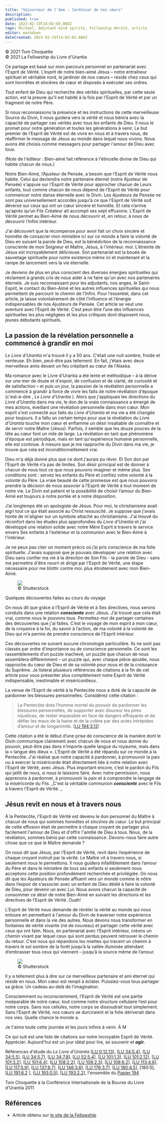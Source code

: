 ```yaml
---
title: "Séjourneur de l'âme : Jardinier de nos cœurs"
description: 
published: true
date: 2023-02-19T14:02:03.086Z
tags: Michael, Adjutant mind spirits, Fellowship Herald, article
editor: markdown
dateCreated: 2023-02-19T14:02:03.086Z
---
```


<p class="v-card v-sheet theme--light grey lighten-3 px-2">© 2021 Tom Choquette<br>© 2021 La Fellowship du Livre d'Urantia</p>



Ce partage est basé sur mon parcours personnel en partenariat avec l'Esprit de Vérité. L’esprit de notre bien-aimé Jésus – notre entraîneur spirituel et véritable nord, le jardinier de nos cœurs – réside chez ceux qui sont honnêtes et sincères de cœur et disposés à exécuter ses ordres. 

Tout enfant de Dieu qui recherche des vérités spirituelles, par cette seule action, est la preuve qu'il est habité à la fois par l'Esprit de Vérité et par un fragment de notre Père. 

Si nous reconnaissons la présence et les instructions de cette merveilleuse Source du Divin, Il nous guidera vers la vérité et nous bénira avec la capacité de partager ces vérités avec tous les enfants de Dieu. Il nous le promet pour notre génération et toutes les générations à venir. Le but premier de l’Esprit de Vérité est de vivre en nous et à travers nous, de réaffirmer le message de Jésus au monde dans lequel nous vivons. Nous avons été choisis comme messagers pour partager l'amour de Dieu avec tous. 

(Note de l'éditeur : Bien-aimé fait référence à l'étincelle divine de Dieu qui habite chacun de nous.) 

Notre Bien-Aimé, l’Ajusteur de Pensée, a besoin que l’Esprit de Vérité nous habite. Celui qui deviendra notre partenaire éternel (notre Ajusteur de Pensée) s'appuie sur l'Esprit de Vérité pour approcher chacun de Leurs enfants, tout comme chacun de nous dépend de l'Esprit de Vérité pour commencer notre danse éternelle avec le Divin. Les Ajusteurs de Pensée ne sont pas universellement accordés jusqu'à ce que l'Esprit de Vérité soit déversé sur ceux qui ont un cœur sincère et honnête. Et cela n’arrive qu’après qu’un Fils Créateur ait accompli ses sept effusions. L’Esprit de Vérité permet au Bien-Aimé de nous découvrir et, en retour, à nous de découvrir l’Infini intérieur. 

J'ai découvert que la récompense pour avoir fait un choix sincère et honnête de consacrer mon ministère ici sur ce monde à faire la volonté de Dieu en suivant la parole de Dieu, est la bénédiction de la reconnaissance consciente de mon Seigneur et Maître, Jésus, à l'intérieur. moi. L’étreinte de Jésus est incroyablement délicieuse. Son partenariat est la bouée de sauvetage spirituelle pour notre existence même ici et maintenant et la rampe de lancement vers la vie éternelle. 

Je deviens de plus en plus conscient des diverses énergies spirituelles qui réclament à grands cris de nous aider à ne faire qu'un avec nos partenaires éternels. Je suis reconnaissant pour les adjudants, nos anges, le Saint-Esprit, le contact du Bien-Aimé et les autres influences spirituelles qui nous permettent de parcourir le chemin de l'Infini. Pour l’essentiel, dans cet article, je laisse volontairement de côté l’influence et l’énergie indispensables de nos Ajusteurs de Pensée. Cet article se veut une aventure avec l’Esprit de Vérité. C’est peut-être l’une des influences spirituelles les plus négligées et les plus critiques dont disposent nous, jeunes débutants spirituels. 

## La passion de la révélation personnelle a commencé à grandir en moi 

_Le Livre d'Urantia_ m'a trouvé il y a 50 ans. C'était une nuit sombre, froide et venteuse. Eh bien, peut-être pas tellement. En fait, j'étais avec deux merveilleux amis devant un feu crépitant au cœur de l'Alaska. 

Ma romance avec le Livre d'Urantia a été lente et méthodique – à la dérive sur une mer de doute et d'espoir, de confusion et de clarté, de curiosité et de satisfaction – et puis un jour, la passion de la révélation personnelle a commencé à grandir à force de vivre les faits de notre révélation d'époque (c'est-à-dire , _Le Livre d'Urantia_ ). Alors que j'appliquais les directions du _Livre d'Urantia_ dans ma vie, le don de la vraie connaissance a émergé de mes actions, éveillant une révélation personnelle dans mon cœur. Mon esprit s'est connecté aux faits du _Livre d'Urantia_ et ma vie a été changée pour toujours. Il a fallu un certain temps pour que la révélation du _Livre d'Urantia_ touche mon cœur et enflamme un désir insatiable de connaître et de servir notre Maître (Jésus). Parfois, il semble que les douze pouces de la tête au cœur font un mile de large. La révélation en tant que phénomène d'époque est périodique, mais en tant qu'expérience humaine personnelle, elle est continue. À mesure que je me rapproche du Divin dans ma vie, je trouve que cela est inconditionnellement vrai. 

Dieu m'a déjà donné plus que ce dont j'aurais pu rêver. Et Son don par l’Esprit de Vérité n’a pas de limites. Son désir principal est de donner à chacun de nous tout ce que nous pouvons imaginer et même plus. Ses conditions sont : servez les enfants du Père et confiez votre volonté à la volonté du Père. La vraie beauté de cette promesse est que nous pouvons prendre la décision de nous associer à l’Esprit de Vérité à tout moment de notre vie. Le Divin est patient et la possibilité de choisir l’amour du Bien-Aimé est toujours à notre portée et à notre disposition. 

J’ai longtemps été un apologiste de Jésus. Pour moi, le christianisme avait aigri tout ce qui était associé au Christ ressuscité. Je suppose que j'avais honte de m'aligner sur un symbole attaché au christianisme. J'ai trouvé du réconfort dans les études plus approfondies du _Livre d'Urantia_ et j'ai développé une relation solide avec notre Mère Esprit à travers le service envers Ses enfants à l'extérieur et la communion avec le Bien-Aimé à l'intérieur. 

Je ne peux pas citer un moment précis où j’ai pris conscience de ma folie spirituelle. J'avais supposé que je pouvais développer une relation avec Dieu sans confier ma vie à la direction de Son Fils - la parole de Dieu - sans me permettre d'être nourri et dirigé par l'Esprit de Vérité, une étape nécessaire pour me blottir contre moi. plus étroitement avec mon Bien-Aimé. 

<figure id="Figure_6" class="image urantiapedia">
<img src="/image/article/Tom_Choquette/004220.png">
<figcaption>© Shutterstock</figcaption>
</figure>

Quelques découvertes faites au cours du voyage 

On nous dit que grâce à l’Esprit de Vérité et à Ses directives, nous serons conduits dans une relation **consciente** avec Jésus. J’ai trouvé que cela était vrai, comme nous le pouvons tous. Permettez-moi de partager certaines des découvertes que j'ai faites. C’est le voyage de mon esprit à mon cœur, de la croyance à la foi, du savoir à l’action, de ma volonté à la volonté de Dieu qui m’a permis de prendre conscience de l’Esprit intérieur. 

Ces découvertes ne suivent aucune chronologie particulière. Ils ne sont pas classés par ordre d’importance ou de conscience personnelle. Ce sont les rassemblements d’un puzzle inachevé, un puzzle que chacun de nous assemblera différemment – un puzzle qui, avec chaque pièce ajoutée, nous rapproche du cœur de Dieu et de sa volonté pour nous et de la croissance du Suprême. Je listerai plusieurs références de citations à la fin de cet article pour vous présenter plus complètement notre Esprit de Vérité indispensable, inestimable et miséricordieux. 

La venue de l’Esprit de vérité à la Pentecôte nous a doté de la capacité de pardonner les blessures personnelles. Considérez cette citation : 

> La Pentecôte dota l’homme mortel du pouvoir de pardonner les blessures personnelles, de supporter avec douceur les pires injustices, de rester impassible en face de dangers effrayants et de défier les maux de la haine et de la colère par des actes intrépides d’amour et de longanimité. ([LU 194:3.12](/fr/The_Urantia_Book/194#p3_12))

Cette citation a été le début d’une prise de conscience de la manière dont le Divin communique clairement avec chacun de nous et nous donne du pouvoir, peut-être pas dans n’importe quelle langue du royaume, mais dans la « langue des dieux ». L'Esprit de Vérité a été répandu sur ce monde à la Pentecôte. J'ai réalisé que notre capacité à pardonner, à promouvoir la paix ou à exercer la miséricorde était directement liée à notre relation avec l'Esprit de Vérité, avec Jésus. Plus important encore, c’est le pardon du Fils qui jaillit de nous, si nous le laissons faire. Avec notre permission, nous apprenons à pardonner, à promouvoir la paix et à comprendre le langage de la miséricorde du Fils. _C'est la véritable communion ***consciente*** avec le Fils à travers l'Esprit de Vérité. _

## Jésus revit en nous et à travers nous 

À la Pentecôte, l'Esprit de Vérité est devenu le don personnel du Maître à chacun de nous qui sommes _honnêtes et sincères de cœur_. Le but principal de cette effusion était de permettre à chaque croyant de partager plus facilement l'amour de Dieu et d'offrir l'amitié de Dieu à tous. Nous, de la révélation, sommes bénis par cette connaissance. Devons-nous faire autre chose que ce que le Maître demande ? 

On nous dit que Jésus, par l’Esprit de Vérité, revit dans l’expérience de chaque croyant instruit par la vérité. Le Maître vit à travers nous, si seulement nous le permettons. Il nous guidera infailliblement dans l’amour du Père et dans le ministère de tous ses enfants si seulement nous acceptons cette position profondément recherchée et privilégiée. On nous dit que les Ajusteurs de Pensée affluent vers un monde comme le nôtre dans l’espoir de s’associer avec un enfant de Dieu dédié à faire la volonté de Dieu, pour devenir un avec Lui. Nous avons chacun la capacité de consommer ce désir de notre Bien-Aimé en suivant les directions et les directives de l’Esprit de Vérité. Ouah! 

L'Esprit de Vérité nous demande de révéler la vérité au monde qui nous entoure en permettant à l'amour du Divin de traverser notre expérience personnelle et dans la vie des autres. Nous devons nous transformer en fontaines de vérité vivante (né de nouveau) et partager cette vérité avec ceux qui ont faim. Nous, en partenariat avec l’Esprit intérieur, créons un chemin vivant par lequel ceux qui sont perdus peuvent retrouver le chemin du retour. C’est nous qui répandons les miettes qui tracent un chemin à travers le sol sombre de la forêt jusqu’à la vallée illuminée attendant d’embrasser tous ceux qui viennent – jusqu’à la source même de l’amour. 

<figure id="Figure_6" class="image urantiapedia">
<img src="/image/article/Tom_Choquette/004221.jpg">
<figcaption>© Shutterstock</figcaption>
</figure>

Il y a tellement plus à dire sur ce merveilleux partenaire et ami éternel qui réside en nous. Mon cœur est rempli à éclater. Puissiez-vous tous partager sa grâce. Un cadeau au-delà de l'imagination. 

Consciemment ou inconsciemment, l’Esprit de Vérité est une partie inséparable de notre cœur, tout comme notre structure cellulaire l’est pour notre corps. Sans nos cellules, notre corps se dissoudrait tout simplement. Sans l’Esprit de Vérité, nos cœurs se durciraient et la folie dériverait dans nos vies. Quelle chance le monde a. 

Je t'aime toute cette journée et les jours infinis à venir. À M 

Ce qui suit est une liste de citations sur notre incroyable Esprit de Vérité. Apprécier. Aujourd'hui est un jour idéal pour lire, se souvenir et **_agir._** 

Références d'étude du _Le Livre d'Urantia_ [[LU 0:12.13](/fr/The_Urantia_Book/0#p12_13)], [[LU 34:5.4](/fr/The_Urantia_Book/34#p5_4)], [[LU 34:5.5](/fr/The_Urantia_Book/34#p5_5)], [[LU 34:5.7](/fr/The_Urantia_Book/34#p5_7)], [[LU 34:7.8](/fr/The_Urantia_Book/34#p7_8)], [[LU 52:5.4](/fr/The_Urantia_Book/52#p5_4)], [[LU 101:1.3](/fr/The_Urantia_Book/101#p1_3)], [[LU 101:2.12](/fr/The_Urantia_Book/101#p2_12)], [[LU 101:3.2](/fr/The_Urantia_Book/101#p3_2)], [[LU 101:6.4](/fr/The_Urantia_Book/101#p6_4)], [[LU 108:2.2](/fr/The_Urantia_Book/108#p2_2)], [[LU 108:2.3](/fr/The_Urantia_Book/108#p2_3)], [[LU 108:6.2](/fr/The_Urantia_Book/108#p6_2)], [[LU 113:4.6](/fr/The_Urantia_Book/113#p4_6)], [[LU 117:5.9](/fr/The_Urantia_Book/117#p5_9)], [[LU 137:8.7](/fr/The_Urantia_Book/137#p8_7)], [[LU 146:3.6](/fr/The_Urantia_Book/146#p3_6)], [[LU 176:3.7](/fr/The_Urantia_Book/176#p3_7)], [[LU 180:4.5](/fr/The_Urantia_Book/180#p4_5)], [180:5], [[LU 191:6.2](/fr/The_Urantia_Book/191#p6_2) ], [[LU 193:0.5](/fr/The_Urantia_Book/193#p0_5)], [[LU 193:2.2](/fr/The_Urantia_Book/193#p2_2)], l'ensemble du [Papier 194](/fr/The_Urantia_Book/194) 

Tom Choquette à la Conférence Internationale de la Bourse du Livre d'Urantia 2011 

## Références

- Article obtenu sur [le site de la Fellowship](https://urantia-book.org/archive/newsletters/herald/)



